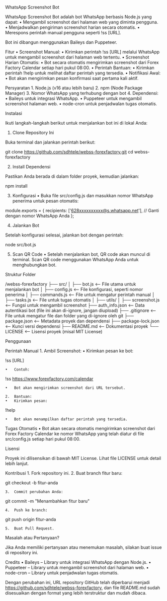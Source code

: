 WhatsApp Screenshot Bot

WhatsApp Screenshot Bot adalah bot WhatsApp berbasis Node.js yang dapat:
	•	Mengambil screenshot dari halaman web yang diminta pengguna.
	•	Menjadwalkan pengiriman screenshot harian secara otomatis.
	•	Merespons perintah manual pengguna seperti !ss [URL].

Bot ini dibangun menggunakan Baileys dan Puppeteer.

Fitur
	•	Screenshot Manual:
	•	Kirimkan perintah !ss [URL] melalui WhatsApp untuk mengambil screenshot dari halaman web tertentu.
	•	Screenshot Harian Otomatis:
	•	Bot secara otomatis mengirimkan screenshot dari Forex Factory Calendar setiap hari pukul 08:00.
	•	Perintah Bantuan:
	•	Kirimkan perintah !help untuk melihat daftar perintah yang tersedia.
	•	Notifikasi Awal:
	•	Bot akan mengirimkan pesan konfirmasi saat pertama kali aktif.

Persyaratan
	1.	Node.js (v16 atau lebih baru)
	2.	npm (Node Package Manager)
	3.	Nomor WhatsApp yang terhubung dengan bot
	4.	Dependensi:
	•	Baileys untuk integrasi WhatsApp.
	•	Puppeteer untuk mengambil screenshot halaman web.
	•	node-cron untuk penjadwalan tugas otomatis.

Instalasi

Ikuti langkah-langkah berikut untuk menjalankan bot ini di lokal Anda:

1. Clone Repository Ini

Buka terminal dan jalankan perintah berikut:

git clone https://github.com/sdhtele/webss-forexfactory.git
cd webss-forexfactory

2. Install Dependensi

Pastikan Anda berada di dalam folder proyek, kemudian jalankan:

npm install

3. Konfigurasi
	•	Buka file src/config.js dan masukkan nomor WhatsApp penerima untuk pesan otomatis:

module.exports = {
    recipients: ['628xxxxxxxxxx@s.whatsapp.net'], // Ganti dengan nomor WhatsApp Anda
};



4. Jalankan Bot

Setelah konfigurasi selesai, jalankan bot dengan perintah:

node src/bot.js

5. Scan QR Code
	•	Setelah menjalankan bot, QR code akan muncul di terminal. Scan QR code menggunakan WhatsApp Anda untuk menghubungkan bot.

Struktur Folder

/webss-forexfactory
├── src/
│   ├── bot.js             <-- File utama untuk menjalankan bot
│   ├── config.js          <-- File konfigurasi, seperti nomor penerima
│   ├── commands.js        <-- File untuk mengatur perintah manual
│   ├── tasks.js           <-- File untuk tugas otomatis
│   ├── utils/
│       ├── screenshot.js  <-- Fungsi untuk mengambil screenshot
├── auth_info.json         <-- Data autentikasi bot (file ini akan di-ignore, jangan diupload)
├── .gitignore             <-- File untuk mengatur file dan folder yang di-ignore oleh git
├── package.json           <-- Metadata proyek dan dependensi
├── package-lock.json      <-- Kunci versi dependensi
├── README.md              <-- Dokumentasi proyek
└── LICENSE                <-- Lisensi proyek (misal MIT License)

Penggunaan

Perintah Manual
	1.	Ambil Screenshot:
	•	Kirimkan pesan ke bot:

!ss [URL]


	•	Contoh:

!ss https://www.forexfactory.com/calendar


	•	Bot akan mengirimkan screenshot dari URL tersebut.

	2.	Bantuan:
	•	Kirimkan pesan:

!help


	•	Bot akan menampilkan daftar perintah yang tersedia.

Tugas Otomatis
	•	Bot akan secara otomatis mengirimkan screenshot dari Forex Factory Calendar ke nomor WhatsApp yang telah diatur di file src/config.js setiap hari pukul 08:00.

Lisensi

Proyek ini dilisensikan di bawah MIT License. Lihat file LICENSE untuk detail lebih lanjut.

Kontribusi
	1.	Fork repository ini.
	2.	Buat branch fitur baru:

git checkout -b fitur-anda


	3.	Commit perubahan Anda:

git commit -m "Menambahkan fitur baru"


	4.	Push ke branch:

git push origin fitur-anda


	5.	Buat Pull Request.

Masalah atau Pertanyaan?

Jika Anda memiliki pertanyaan atau menemukan masalah, silakan buat issue di repository ini.

Credits
	•	Baileys – Library untuk integrasi WhatsApp dengan Node.js.
	•	Puppeteer – Library untuk mengambil screenshot dari halaman web.
	•	node-cron – Library untuk penjadwalan tugas otomatis.

Dengan perubahan ini, URL repository GitHub telah diperbarui menjadi https://github.com/sdhtele/webss-forexfactory, dan file README.md sudah disesuaikan dengan format yang lebih terstruktur dan mudah dibaca.
